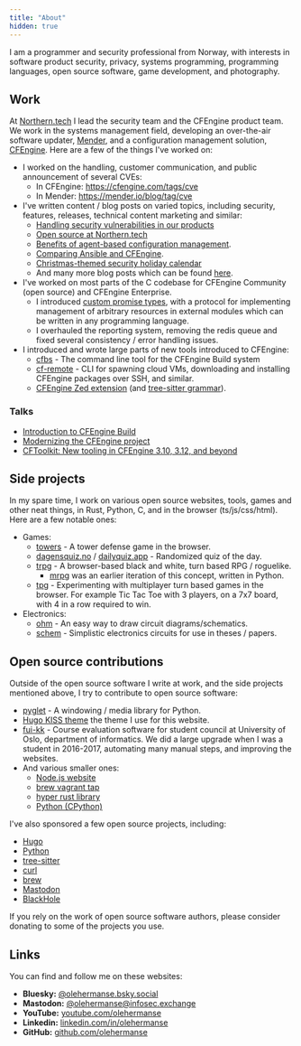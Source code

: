 ```yaml
---
title: "About"
hidden: true
---
```


I am a programmer and security professional from Norway, with interests in software product security, privacy, systems programming, programming languages, open source software, game development, and photography.

## Work

At [Northern.tech](https://northern.tech/) I lead the security team and the CFEngine product team.
We work in the systems management field, developing an over-the-air software updater, [Mender](https://mender.io/), and a configuration management solution, [CFEngine](https://cfengine.com/).
Here are a few of the things I've worked on:

- I worked on the handling, customer communication, and public announcement of several CVEs:
  - In CFEngine: https://cfengine.com/tags/cve
  - In Mender: https://mender.io/blog/tag/cve
- I've written content / blog posts on varied topics, including security, features, releases, technical content marketing and similar:
  - [Handling security vulnerabilities in our products](https://northern.tech/careers/blog/handling-security-vulnerabilities-in-our-products)
  - [Open source at Northern.tech](https://northern.tech/careers/blog/open-source-at-northern-tech)
  - [Benefits of agent-based configuration management](https://cfengine.com/blog/2024/benefits-of-agents/).
  - [Comparing Ansible and CFEngine](https://cfengine.com/blog/2021/comparing-ansible-and-cfengine/).
  - [Christmas-themed security holiday calendar](https://cfengine.com/blog/2022/security-holiday-calendar-part-1/)
  - And many more blog posts which can be found [here](https://cfengine.com/author/ole-herman-elgesem/).
- I've worked on most parts of the C codebase for CFEngine Community (open source) and CFEngine Enterprise.
  - I introduced [custom promise types](https://docs.cfengine.com/docs/3.24/reference-promise-types-custom.html), with a protocol for implementing management of arbitrary resources in external modules which can be written in any programming language.
  - I overhauled the reporting system, removing the redis queue and fixed several consistency / error handling issues.
- I introduced and wrote large parts of new tools introduced to CFEngine:
  - [cfbs](https://github.com/cfengine/cfbs) - The command line tool for the CFEngine Build system
  - [cf-remote](https://github.com/cfengine/cf-remote) - CLI for spawning cloud VMs, downloading and installing CFEngine packages over SSH, and similar.
  - [CFEngine Zed extension](https://github.com/olehermanse/zed-cfengine) (and [tree-sitter grammar](https://github.com/olehermanse/tree-sitter-cfengine)).

### Talks

- [Introduction to CFEngine Build](https://www.youtube.com/watch?v=6q00Eyf3E4Y)
- [Modernizing the CFEngine project](https://www.youtube.com/watch?v=mREWIz2zqws)
- [CFToolkit: New tooling in CFEngine 3.10, 3.12, and beyond](https://www.youtube.com/watch?v=q50_QTd1AN4)

## Side projects

In my spare time, I work on various open source websites, tools, games and other neat things, in Rust, Python, C, and in the browser (ts/js/css/html).
Here are a few notable ones:

- Games:
  - [towers](https://towers.oleherman.com) - A tower defense game in the browser.
  - [dagensquiz.no](https://dagensquiz.no) / [dailyquiz.app](https://dailyquiz.app) - Randomized quiz of the day.
  - [trpg](https://trpg.oleherman.com) - A browser-based black and white, turn based RPG / roguelike.
    - [mrpg](https://github.com/olehermanse/mrpg) was an earlier iteration of this concept, written in Python.
  - [tpg](https://tpg.oleherman.com) - Experimenting with multiplayer turn based games in the browser.
    For example Tic Tac Toe with 3 players, on a 7x7 board, with 4 in a row required to win.
- Electronics:
  - [ohm](https://github.com/olehermanse/ohm) - An easy way to draw circuit diagrams/schematics.
  - [schem](https://github.com/olehermanse/schem) - Simplistic electronics circuits for use in theses / papers.

## Open source contributions

Outside of the open source software I write at work, and the side projects mentioned above, I try to contribute to open source software:

- [pyglet](https://github.com/pyglet/pyglet/pulls?utf8=%E2%9C%93&q=author%3Aolehermanse) - A windowing / media library for Python.
- [Hugo KISS theme](https://github.com/ribice/kiss/pulls?q=is%3Apr+author%3Aolehermanse) the theme I use for this website.
- [fui-kk](https://github.com/fui/fui-kk/commits?author=olehermanse) - Course evaluation software for student council at University of Oslo, department of informatics.
  We did a large upgrade when I was a student in 2016-2017, automating many manual steps, and improving the websites.
- And various smaller ones:
  - [Node.js website](https://github.com/nodejs/nodejs.org/pull/7134)
  - [brew vagrant tap](https://github.com/hashicorp/homebrew-tap/pull/300)
  - [hyper rust library](https://github.com/hyperium/hyper/pull/1791)
  - [Python (CPython)](https://github.com/python/cpython/pull/136716)

I've also sponsored a few open source projects, including:

- [Hugo](https://github.com/gohugoio/hugo)
- [Python](https://github.com/python)
- [tree-sitter](https://github.com/tree-sitter)
- [curl](https://github.com/bagder)
- [brew](https://github.com/Homebrew)
- [Mastodon](https://github.com/mastodon/mastodon)
- [BlackHole](https://github.com/ExistentialAudio)

If you rely on the work of open source software authors, please consider donating to some of the projects you use.

## Links

You can find and follow me on these websites:

- **Bluesky:** [@olehermanse.bsky.social](https://bsky.app/profile/olehermanse.bsky.social)
- **Mastodon:** [@olehermanse@infosec.exchange](https://infosec.exchange/@olehermanse)
- **YouTube:** [youtube.com/olehermanse](https://www.youtube.com/olehermanse)
- **Linkedin:** [linkedin.com/in/olehermanse](https://www.linkedin.com/in/olehermanse/)
- **GitHub:** [github.com/olehermanse](https://github.com/olehermanse)
